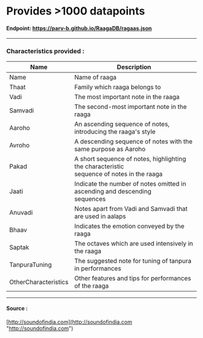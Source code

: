 # Provides >1000 datapoints

#### Endpoint: https://parv-b.github.io/RaagaDB/ragaas.json

------------

### Characteristics provided :
|Name| Description |
|--|--|
| Name | Name of raaga |
| Thaat | Family which raaga belongs to |
| Vadi | The most important note in the raaga |
| Samvadi | The second-most important note in the raaga |
| Aaroho | An ascending sequence of notes, introducing the raaga's style |
| Avroho | A descending sequence of notes with the same purpose as Aaroho |
| Pakad | A short sequence of notes, highlighting the characteristic <br> sequence of notes in the raaga |
| Jaati | Indicate the number of notes omitted in ascending and descending <br> sequences |
| Anuvadi | Notes apart from Vadi and Samvadi that are used in aalaps |
| Bhaav | Indicates the emotion conveyed by the raaga |
| Saptak | The octaves which are used intensively in the raaga|
| TanpuraTuning | The suggested note for tuning of tanpura in performances |
| OtherCharacteristics| Other features and tips for performances of the raaga |


------------

#### Source :
[http://soundofindia.com](http://soundofindia.com "http://soundofindia.com")


